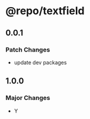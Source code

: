 # @repo/textfield

## 0.0.1

### Patch Changes

- update dev packages

## 1.0.0

### Major Changes

- Y

